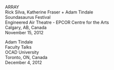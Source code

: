 ARRAY  
Rick Silva, Katherine Fraser + Adam Tindale  
Soundasaurus Festival  
Engineered Air Theatre - EPCOR Centre for the Arts  
Calgary, AB, Canada  
November 15, 2012  

Adam Tindale  
Faculty Talks  
OCAD University  
Toronto, ON, Canada  
December 4, 2012  
